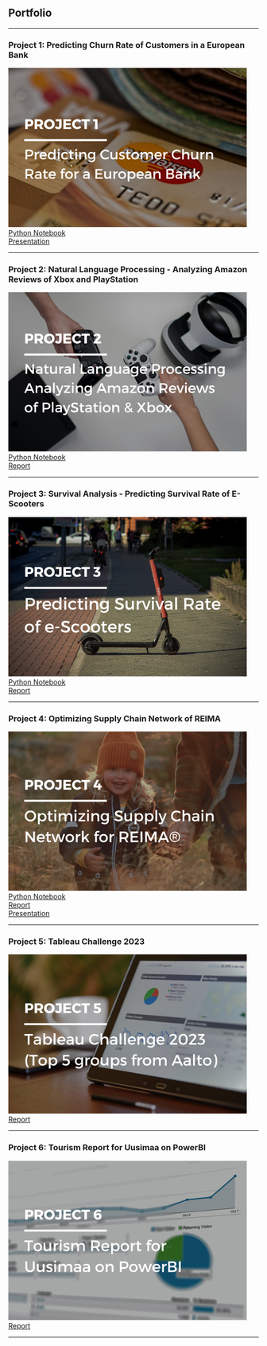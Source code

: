 ## Portfolio

---

### Project 1: Predicting Churn Rate of Customers in a European Bank

<img src="images/1.png?raw=true"/> <br>
[Python Notebook](https://nbviewer.org/urls/pattrickkk.github.io/python/Project1.ipynb) <br>
[Presentation](/pdf/Project1_Presentation.pdf) <br>

---
### Project 2: Natural Language Processing - Analyzing Amazon Reviews of Xbox and PlayStation

<img src="images/2.png?raw=true"/><br>
[Python Notebook](https://nbviewer.org/urls/pattrickkk.github.io/python/Project2.ipynb) <br>
[Report](/pdf/Project2_Report.pdf) <br>

---
### Project 3: Survival Analysis - Predicting Survival Rate of E-Scooters

<img src="images/3.png?raw=true"/> <br>
[Python Notebook](https://nbviewer.org/urls/pattrickkk.github.io/python/Project3.ipynb) <br>
[Report](/pdf/Project3_Report.pdf) <br>

---
### Project 4: Optimizing Supply Chain Network of REIMA

<img src="images/4.png?raw=true"/> <br>
[Python Notebook](https://nbviewer.org/urls/pattrickkk.github.io/python/Project4.ipynb) <br>
[Report](/pdf/Project4_Report.pdf) <br>
[Presentation](/pdf/Project4_Presentation.pdf) <br>

---
### Project 5: Tableau Challenge 2023

<img src="images/5.png?raw=true"/><br>
[Report](/pdf/Project5_Presentation.pdf) <br>

---
### Project 6: Tourism Report for Uusimaa on PowerBI

<img src="images/6.png?raw=true"/><br>
[Report](/pdf/Project6_Presentation.pdf) <br>

---

